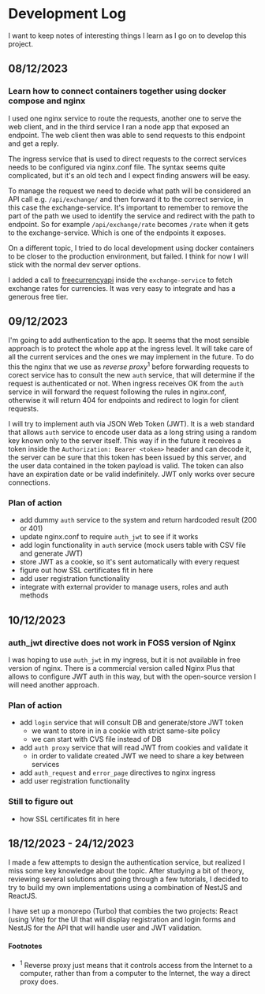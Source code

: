 # Development Log

I want to keep notes of interesting things I learn as I go on to develop this
project.

## 08/12/2023

### Learn how to connect containers together using docker compose and nginx

I used one nginx service to route the requests, another one to serve the web
client, and in the third service I ran a node app that exposed an endpoint. The
web client then was able to send requests to this endpoint and get a reply.

The ingress service that is used to direct requests to the correct services
needs to be configured via nginx.conf file. The syntax seems quite complicated,
but it's an old tech and I expect finding answers will be easy.

To manage the request we need to decide what path will be considered an API call
e.g. `/api/exchange/` and then forward it to the correct service, in this case
the exchange-service. It's important to remember to remove the part of the path
we used to identify the service and redirect with the path to endpoint. So for
example `/api/exchange/rate` becomes `/rate` when it gets to the
exchange-service. Which is one of the endpoints it exposes.

On a different topic, I tried to do local development using docker containers to
be closer to the production environment, but failed. I think for now I will
stick with the normal dev server options.

I added a call to [freecurrencyapi](https://freecurrencyapi.com/) inside the
`exchange-service` to fetch exchange rates for currencies. It was very easy to
integrate and has a generous free tier.

## 09/12/2023

I'm going to add authentication to the app. It seems that the most sensible
approach is to protect the whole app at the ingress level. It will take care of
all the current services and the ones we may implement in the future.
To do this the nginx that we use as _reverse proxy_<sup>1</sup> before forwarding
requests to corect service has to consult the new `auth` service, that will
determine if the request is authenticated or not. When ingress receives OK from
the `auth` service in will forward the request following the rules in
nginx.conf, otherwise it will return 404 for endpoints and redirect to login for
client requests.

I will try to implement auth via JSON Web Token (JWT). It is a web standard that
allows `auth` service to encode user data as a long string using a
random key known only to the server itself. This way if in the future it receives
a token inside the `Authorization: Bearer <token>` header and can decode
it, the server can be sure that this token has been issued by this server, and
the user data contained in the token payload is valid. The token can also have
an expiration date or be valid indefinitely. JWT only works over secure
connections.

### Plan of action

- add dummy `auth` service to the system and return hardcoded result (200 or 401)
- update nginx.conf to require `auth_jwt` to see if it works
- add login functionality in `auth` service (mock users table with CSV file and
  generate JWT)
- store JWT as a cookie, so it's sent automatically with every request
- figure out how SSL certificates fit in here
- add user registration functionality
- integrate with external provider to manage users, roles and auth methods

## 10/12/2023

### auth_jwt directive does not work in FOSS version of Nginx

I was hoping to use `auth_jwt` in my ingress, but it is not available in free
version of nginx. There is a commercial version called Nginx Plus that
allows to configure JWT auth in this way, but with the open-source version
I will need another approach.

### Plan of action

- add `login` service that will consult DB and generate/store JWT token
  - we want to store in in a cookie with strict same-site policy
  - we can start with CVS file instead of DB
- add `auth proxy` service that will read JWT from cookies and validate it
  - in order to validate created JWT we need to share a key between services
- add `auth_request` and `error_page` directives to nginx ingress
- add user registration functionality

### Still to figure out

- how SSL certificates fit in here

## 18/12/2023 - 24/12/2023

I made a few attempts to design the authentication service, but realized I
miss some key knowledge about the topic. After studying a bit of theory,
reviewing several solutions and going through a few tutorials, I decided
to try to build my own implementations using a combination of NestJS and ReactJS.

I have set up a monorepo (Turbo) that combies the two projects: React (using Vite) for the UI that will display registration and login forms and NestJS for the API that will handle user and JWT validation.

#### Footnotes

- <sup>1</sup> Reverse proxy just means that it controls access from the Internet to a computer,
  rather than from a computer to the Internet, the way a direct proxy does.
